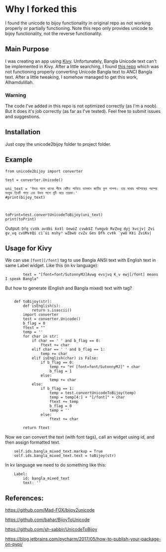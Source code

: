 # Why I forked this
I found the unicode to bijoy functionality in original repo as not working properly or partially functioning. Note this repo only provides unicode to bijoy functionality, not the reverse functionality.

## Main Purpose
I was creating an app using [Kivy](https://github.com/kivy/kivy). Unfortunately, Bangla Unicode text can't be implemented in Kivy. After a little searching, I found [this repo](https://github.com/Mad-FOX/bijoy2unicode) which was not functioning properly converting Unicode Bangla text to ANCI Bangla text. After a little tweaking, I somehow managed to get this work, Alhamdulillah.
### Warning
The code I've added in this repo is not optimized correctly (as I'm a noob). But it does it's job correctly (as far as I've tested). Feel free to submit issues and suggestions.



## Installation
Just copy the unicode2bijoy folder to project folder.

## Example
    from unicode2bijoy import converter
    
    test = converter.Unicode()
    
    uni_text = 'উভয় পাশে ধানের শীষে বেষ্টিত পানিতে ভাসমান জাতীয় ফুল শাপলা। তার মাথায় পাটগাছের পরস্পর সংযুক্ত তিনটি পাতা এবং উভয পাশে দুটি করে তারকা।'
    #print(bijoy_text)
 
    

    toPrint=test.convertUnicodeToBijoy(uni_text)
    print(toPrint)
Output:
    ```Dfq cv‡k av‡bi kx‡l ‡ewóZ cvwb‡Z fvmgvb RvZxq dyj kvcjv| Zvi gv_vq cvUMv‡Qi ci¯úi mshy³ wZbwU cvZv Ges Dfh cv‡k `ywU K‡i ZviKv|```


## Usage for Kivy
We can use ```[font][/font]``` tag to use Bangla ANSI text with English text in same Label widget. Like this (in kv language):
``` Label:
        text = "[font=font/SutonnyMJ]Avwg evsjvq K_v ewj[/font] means I speak Bangla"
```

But how to generate (English and Bangla mixed) text with tag?

```

    def toBijoy(str):
        def isEnglish(s):
            return s.isascii()
        import converter
        test = converter.Unicode()
        b_flag = 0
        ftext = ""
        temp = ''
        for char in str:
            if char == ' ' and b_flag == 0:
                ftext += char
            elif char == ' ' and b_flag == 1:
                temp += char
            elif isEnglish(char) is False:
                if b_flag == 0:
                    temp += "কর্ড [font=font/SutonnyMJ]" + char
                    b_flag = 1
                else:
                    temp += char
            else:
                if b_flag == 1:
                    temp = test.convertUnicodeToBijoy(temp)
                    temp = temp[4:] + "[/font]" + char
                    ftext += temp
                    b_flag = 0
                    temp = ''
                else:
                    ftext += char

        return ftext

```


Now we can convert the text (with font tags), call an widget using id, and then assign formatted text.

```
    self.ids.bangla_mixed_text.markup = True
    self.ids.bangla_mixed_text.text = toBijoy(str)
```

In kv language we need to do something like this:
```
    Label:
        id: bangla_mixed_text
        text: ''
```
 

## References:
https://github.com/Mad-FOX/bijoy2unicode

https://github.com/bahar/BijoyToUnicode

https://github.com/sh-sabbir/UnicodeToBijoy

https://blog.jetbrains.com/pycharm/2017/05/how-to-publish-your-package-on-pypi/
